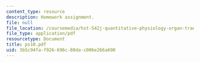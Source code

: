 ```yaml
---
content_type: resource
description: Homework assignment.
file: null
file_location: /coursemedia/hst-542j-quantitative-physiology-organ-transport-systems-spring-2004/3b5c94faf926696c80dac006e266a690_ps10.pdf
file_type: application/pdf
resourcetype: Document
title: ps10.pdf
uid: 3b5c94fa-f926-696c-80da-c006e266a690
---
```

